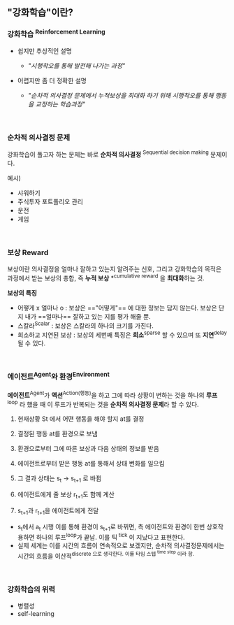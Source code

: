 ## "강화학습"이란?

### 강화학습 <sup>Reinforcement Learning</sup>

- 쉽지만 추상적인 설명 
	- *"시행착오를 통해 발전해 나가는 과정"*

- 어렵지만 좀 더 정확한 설명 
	- *"순차적 의사결정 문제에서 누적보상을 최대화 하기 위해 시행착오를 통해 행동을 교정하는 학습과정"*

<br>

### 순차적 의사결정 문제

강화학습이 풀고자 하는 문제는 바로 **순차적 의사결정** <sup>Sequential decision making</sup> 문제이다.

예시)
-  샤워하기
- 주식투자 포트폴리오 관리
- 운전
- 게임

<br>

### 보상 Reward

보상이란 의사결정을 얼마나 잘하고 있는지 알려주는 신호, 그리고 강화학습의 목적은 과정에서 받는 보상의 총합, 즉 **누적 보상** *<sup>cumulative reward</sup> 을 **최대화**하는 것.
 
**보상의 특징**
- 어떻게 x 얼마나 o 
	:  보상은 =="어떻게"== 에 대한 정보는 담지 않는다. 보상은 단지 내가 ==얼마나== 잘하고 있는 지를 평가 해줄 뿐.
- 스칼라<sup>Scalar</sup> 
	:  보상은 스칼라의 하나의 크기를 가진다.
- 희소하고 지연된 보상 
	:  보상의 세번째 특징은 **희소**<sup>sparse</sup> 할 수 있으며 또 **지연**<sup>delay</sup> 될 수 있다. 

<br>

### 에이전트<sup>Agent</sup>와 환경<sup>Environment</sup>

**에이전트**<sup>Agent</sup>가 **액션**<sup>Action(행동)</sup>을 하고 그에 따라 상황이 변하는 것을 하나의 **루프**<sup>loop</sup> 라 했을 때 이 루프가 반복되는 것을 **순차적 의사결정 문제**라 할 수 있다.

1. 현재상황 St 에서 어뗜 행동을 해야 할지 at를 결정
2. 결정된 행동 at를 환경으로 보냄
3. 환경으로부터 그에 따른 보상과 다음 상태의 정보를 받음

1. 에이전트로부터 받은 행동 at를 통해서 상태 변화를 일으킴
2. 그 결과 상태는 s<sub>t</sub> → s<sub>t+1</sub> 로 바뀜
3. 에이전트에게 줄 보상 r<sub>t+1</sub>도 함께 계산
4. s<sub>t+1</sub>과 r<sub>t+1</sub>을 에이전트에게 전달

- s<sub>t</sub>에서 a<sub>t</sub> 시행 이를 통해 환경이 s<sub>t+1</sub>로 바뀌면, 측 에이전트와 환경이 한번 상호작용하면 하나의 루프<sup>loop</sup>가 끝남. 이를 틱<sup> tick</sup> 이 지났다고 표현한다.
- 실제 세계는 이를 시간의 흐름이 연속적으로 보겠지만, 순차적 의사결정문제에서는 시간의 흐름을 이산적<sup>discrete</sub> 으로 생각한다. 이를 타임 스텝 <sup>time step</sup> 이라 함.

<br>

### 강화학습의 위력
- 병렬성
- self-learning